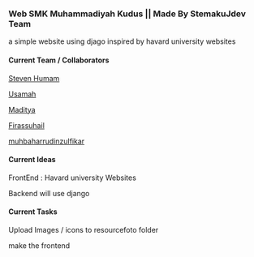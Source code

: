 ### Web SMK Muhammadiyah Kudus || Made By StemakuJdev Team

a simple website using djago inspired by havard university websites

#### Current Team / Collaborators
[Steven Humam](t.me/stevenfrst)

[Usamah](http://t.me/Eexvuu)

[Maditya](http://t.me/MI_Aditya)

[Firassuhail](http://t.me/frssuhail)

[muhbaharrudinzulfikar](http://t.me/Zulfikar003)



#### Current Ideas
FrontEnd : Havard university Websites

Backend will use django

#### Current Tasks
Upload Images / icons to resourcefoto folder

make the frontend
